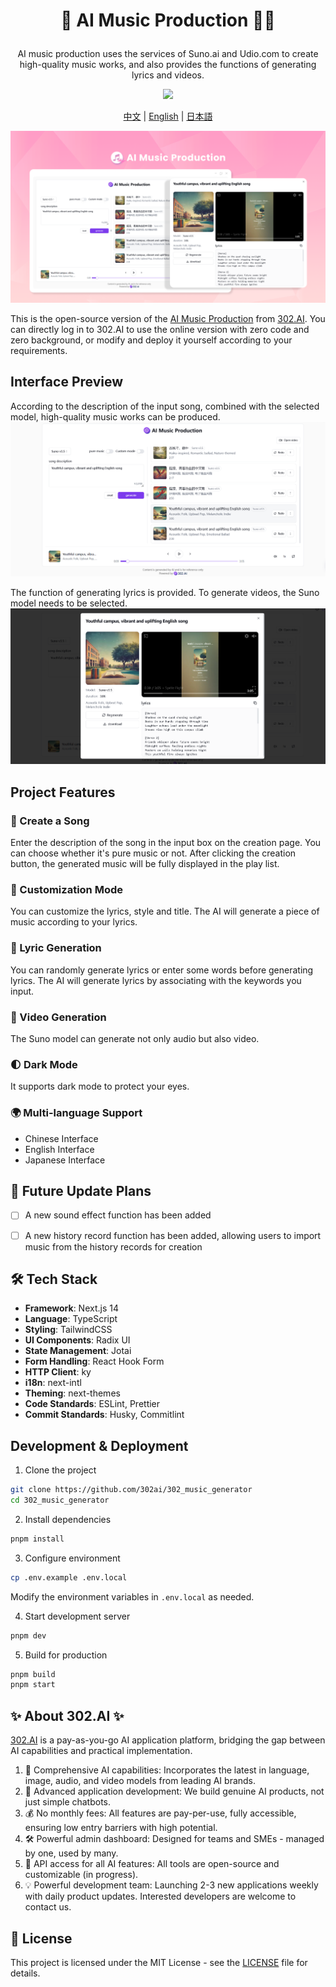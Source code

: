 # <p align="center"> 🎼 AI Music Production 🚀✨</p>

<p align="center">AI music production uses the services of Suno.ai and Udio.com to create high-quality music works, and also provides the functions of generating lyrics and videos.</p>

<p align="center"><a href="https://302.ai/en/tools/music/" target="blank"><img src="https://file.302ai.cn/gpt/imgs/github/302_badge.png" /></a></p >

<p align="center"><a href="README_zh.md">中文</a> | <a href="README.md">English</a> | <a href="README_ja.md">日本語</a></p>

![](docs/AI音乐制作en.png)

This is the open-source version of the [AI Music Production](https://302.ai/en/tools/music/) from [302.AI](https://302.ai). You can directly log in to 302.AI to use the online version with zero code and zero background, or modify and deploy it yourself according to your requirements.


## Interface Preview
According to the description of the input song, combined with the selected model, high-quality music works can be produced.
![](docs/音乐英1.png)

The function of generating lyrics is provided. To generate videos, the Suno model needs to be selected.
![](docs/音乐英2.png)


## Project Features
### 🎼 Create a Song
Enter the description of the song in the input box on the creation page. You can choose whether it's pure music or not. After clicking the creation button, the generated music will be fully displayed in the play list.
### 📝 Customization Mode
You can customize the lyrics, style and title. The AI will generate a piece of music according to your lyrics.
### 🎤 Lyric Generation
You can randomly generate lyrics or enter some words before generating lyrics. The AI will generate lyrics by associating with the keywords you input.
### 🎥 Video Generation
The Suno model can generate not only audio but also video.
### 🌓 Dark Mode
It supports dark mode to protect your eyes.
### 🌍 Multi-language Support
- Chinese Interface
- English Interface
- Japanese Interface

## 🚩 Future Update Plans
- [ ] A new sound effect function has been added
- [ ] A new history record function has been added, allowing users to import music from the history records for creation


## 🛠️ Tech Stack

- **Framework**: Next.js 14
- **Language**: TypeScript
- **Styling**: TailwindCSS
- **UI Components**: Radix UI
- **State Management**: Jotai
- **Form Handling**: React Hook Form
- **HTTP Client**: ky
- **i18n**: next-intl
- **Theming**: next-themes
- **Code Standards**: ESLint, Prettier
- **Commit Standards**: Husky, Commitlint

## Development & Deployment
1. Clone the project
```bash
git clone https://github.com/302ai/302_music_generator
cd 302_music_generator
```

2. Install dependencies
```bash
pnpm install
```

3. Configure environment
```bash
cp .env.example .env.local
```
Modify the environment variables in `.env.local` as needed.

4. Start development server
```bash
pnpm dev
```

5. Build for production
```bash
pnpm build
pnpm start
```


## ✨ About 302.AI ✨
[302.AI](https://302.ai) is a pay-as-you-go AI application platform, bridging the gap between AI capabilities and practical implementation.
1. 🧠 Comprehensive AI capabilities: Incorporates the latest in language, image, audio, and video models from leading AI brands.
2. 🚀 Advanced application development: We build genuine AI products, not just simple chatbots.
3. 💰 No monthly fees: All features are pay-per-use, fully accessible, ensuring low entry barriers with high potential.
4. 🛠 Powerful admin dashboard: Designed for teams and SMEs - managed by one, used by many.
5. 🔗 API access for all AI features: All tools are open-source and customizable (in progress).
6. 💡 Powerful development team: Launching 2-3 new applications weekly with daily product updates. Interested developers are welcome to contact us.
## 📄 License

This project is licensed under the MIT License - see the [LICENSE](LICENSE) file for details.
